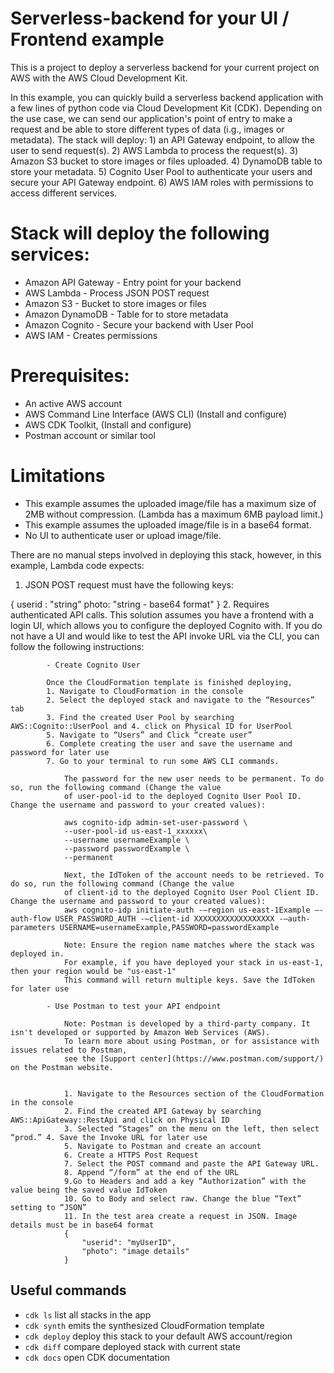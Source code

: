 # Serverless-backend for your UI / Frontend example

This is a project to deploy a serverless backend for your current project on AWS with the AWS Cloud Development Kit.



In this example, you can quickly build a serverless backend application with a few lines of python code via Cloud Development Kit (CDK). Depending on the use case, we can send our application's point of entry to make a request and be able to store different types of data (i.g., images or metadata). The stack will deploy: 1) an API Gateway endpoint, to allow the user to send request(s). 2) AWS Lambda to process the request(s). 3) Amazon S3 bucket to store images or files uploaded. 4) DynamoDB table to store your metadata. 5) Cognito User Pool to authenticate your users and secure your API Gateway endpoint. 6) AWS IAM roles with permissions to access different services.


# Stack will deploy the following services: 
- Amazon API Gateway - Entry point for your backend
- AWS Lambda - Process JSON POST request
- Amazon S3 - Bucket to store images or files 
- Amazon DynamoDB - Table for to store metadata
- Amazon Cognito - Secure your backend with User Pool 
- AWS IAM - Creates permissions 


# Prerequisites:

* An active AWS account
* AWS Command Line Interface (AWS CLI) (Install and configure) 
* AWS CDK Toolkit, (Install and configure)
* Postman account or similar tool

# Limitations 

* This example assumes the uploaded image/file has a maximum size of 2MB without compression. (Lambda has a maximum 6MB payload limit.)
* This example assumes the uploaded image/file is in a base64 format. 
* No UI to authenticate user or upload image/file. 


There are no manual steps involved in deploying this stack, however, in this example, Lambda code expects:
1. JSON POST request must have the following keys: 

{   userid : "string"
    photo: "string - base64 format"
    }
2. Requires authenticated API calls. This solution assumes you have a frontend with a login UI, which allows you to configure the deployed Cognito with. If you do not have a UI and would like to test the API invoke URL via the CLI, you can follow the following instructions: 

            - Create Cognito User 

            Once the CloudFormation template is finished deploying, 
            1. Navigate to CloudFormation in the console
            2. Select the deployed stack and navigate to the “Resources” tab
            3. Find the created User Pool by searching AWS::Cognito::UserPool and 4. click on Physical ID for UserPool
            5. Navigate to “Users” and Click “create user”
            6. Complete creating the user and save the username and password for later use
            7. Go to your terminal to run some AWS CLI commands. 

                The password for the new user needs to be permanent. To do so, run the following command (Change the value 
                of user-pool-id to the deployed Cognito User Pool ID. Change the username and password to your created values):

                aws cognito-idp admin-set-user-password \
                --user-pool-id us-east-1_xxxxxx\
                --username usernameExample \
                --password passwordExample \
                --permanent

                Next, the IdToken of the account needs to be retrieved. To do so, run the following command (Change the value 
                of client-id to the deployed Cognito User Pool Client ID. Change the username and password to your created values):
                aws cognito-idp initiate-auth -—region us-east-1Example —-auth-flow USER_PASSWORD_AUTH -—client-id XXXXXXXXXXXXXXXXXX -—auth-parameters USERNAME=usernameExample,PASSWORD=passwordExample

                Note: Ensure the region name matches where the stack was deployed in. 
                For example, if you have deployed your stack in us-east-1, then your region would be "us-east-1"   
                This command will return multiple keys. Save the IdToken for later use

            - Use Postman to test your API endpoint
               
                Note: Postman is developed by a third-party company. It isn't developed or supported by Amazon Web Services (AWS). 
                To learn more about using Postman, or for assistance with issues related to Postman, 
                see the [Support center](https://www.postman.com/support/) on the Postman website.


                1. Navigate to the Resources section of the CloudFormation in the console
                2. Find the created API Gateway by searching AWS::ApiGateway::RestApi and click on Physical ID
                3. Selected “Stages” on the menu on the left, then select “prod.” 4. Save the Invoke URL for later use
                5. Navigate to Postman and create an account
                6. Create a HTTPS Post Request
                7. Select the POST command and paste the API Gateway URL. 
                8. Append “/form” at the end of the URL
                9.Go to Headers and add a key “Authorization” with the value being the saved value IdToken
                10. Go to Body and select raw. Change the blue “Text” setting to “JSON”
                11. In the test area create a request in JSON. Image details must be in base64 format
                {
                    "userid": "myUserID",
                    "photo": "image details"
                }



## Useful commands

 * `cdk ls`          list all stacks in the app
 * `cdk synth`       emits the synthesized CloudFormation template
 * `cdk deploy`      deploy this stack to your default AWS account/region
 * `cdk diff`        compare deployed stack with current state
 * `cdk docs`        open CDK documentation
